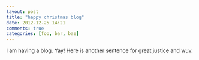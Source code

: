 ```yaml
---
layout: post
title: "happy christmas blog"
date: 2012-12-25 14:21
comments: true
categories: [foo, bar, baz]
---
```


I am having a blog.  Yay!  Here is another sentence for great justice and wuv.
